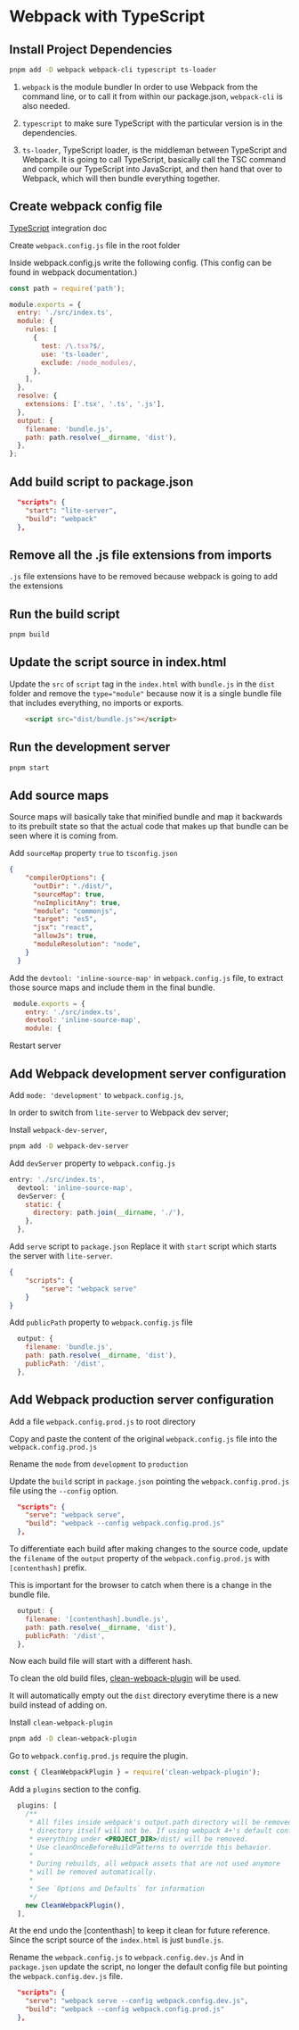 # Webpack with TypeScript

## Install Project Dependencies

```bash
pnpm add -D webpack webpack-cli typescript ts-loader
```

1. `webpack` is the module bundler
In order to use Webpack from the command line, or to call it from within our package.json, `webpack-cli` is also needed.

2. `typescript` to make sure TypeScript with the particular version is in the dependencies.

3. `ts-loader`, TypeScript loader, is the middleman between TypeScript and Webpack.
It is going to call TypeScript, basically call the TSC command and compile our TypeScript into JavaScript, and then hand that over to Webpack, which will then bundle everything together.

## Create webpack config file

[TypeScript](https://webpack.js.org/guides/typescript/) integration doc

Create `webpack.config.js` file in the root folder

Inside webpack.config.js write the following config. (This config can be found in webpack documentation.)

```javascript
const path = require('path');

module.exports = {
  entry: './src/index.ts',
  module: {
    rules: [
      {
        test: /\.tsx?$/,
        use: 'ts-loader',
        exclude: /node_modules/,
      },
    ],
  },
  resolve: {
    extensions: ['.tsx', '.ts', '.js'],
  },
  output: {
    filename: 'bundle.js',
    path: path.resolve(__dirname, 'dist'),
  },
};
```

## Add build script to package.json

```JSON
  "scripts": {
    "start": "lite-server",
    "build": "webpack"
  },
```

## Remove all the .js file extensions from imports

`.js` file extensions have to be removed because webpack is going to add the extensions

## Run the build script

```bash
pnpm build
```

## Update the script source in index.html

Update the `src` of `script` tag in the `index.html` with `bundle.js` in the `dist` folder and remove the `type="module"` because now it is a single bundle file that includes everything, no imports or exports.

```html
    <script src="dist/bundle.js"></script>
```

## Run the development server

```bash
pnpm start
```

## Add source maps

Source maps will basically take that minified bundle and map it backwards to its prebuilt state so that the actual code that makes up that bundle can be seen where it is coming from.

Add `sourceMap` property `true` to `tsconfig.json`

```JSON
{
    "compilerOptions": {
      "outDir": "./dist/",
      "sourceMap": true,
      "noImplicitAny": true,
      "module": "commonjs",
      "target": "es5",
      "jsx": "react",
      "allowJs": true,
      "moduleResolution": "node",
    }
  }
```

Add the `devtool: 'inline-source-map'` in `webpack.config.js` file, to extract those source maps and include them in the final bundle.

```javascript
 module.exports = {
    entry: './src/index.ts',
    devtool: 'inline-source-map',
    module: {
```

Restart server

## Add Webpack development server configuration

Add `mode: 'development'` to `webpack.config.js`,

In order to switch from `lite-server` to Webpack dev server;

Install `webpack-dev-server`,

```bash
pnpm add -D webpack-dev-server
```

Add `devServer` property to `webpack.config.js`

```javascript
entry: './src/index.ts',
  devtool: 'inline-source-map',
  devServer: {
    static: {
      directory: path.join(__dirname, './'),
    },
  },
```

Add `serve` script to `package.json`
Replace it with `start` script which starts the server with `lite-server`.

```JSON
{
    "scripts": {
        "serve": "webpack serve"
    }
}
```

Add `publicPath` property to `webpack.config.js` file

```javascript
  output: {
    filename: 'bundle.js',
    path: path.resolve(__dirname, 'dist'),
    publicPath: '/dist',
  },
```

## Add Webpack production server configuration

Add a file `webpack.config.prod.js` to root directory

Copy and paste the content of the original `webpack.config.js` file into the `webpack.config.prod.js`

Rename the `mode` from `development` to `production`

Update the `build` script in `package.json` pointing the `webpack.config.prod.js` file using the `--config` option.

```JSON
  "scripts": {
    "serve": "webpack serve",
    "build": "webpack --config webpack.config.prod.js"
  },
```

To differentiate each build after making changes to the source code, update the `filename` of the `output` property of the `webpack.config.prod.js` with `[contenthash]` prefix.

This is important for the browser to catch when there is a change in the bundle file.

```javascript
  output: {
    filename: '[contenthash].bundle.js',
    path: path.resolve(__dirname, 'dist'),
    publicPath: '/dist',
  },
```

Now each build file will start with a different hash.

To clean the old build files, [clean-webpack-plugin](https://www.npmjs.com/package/clean-webpack-plugin) will be used.

It will automatically empty out the `dist` directory everytime there is a new build instead of adding on.

Install `clean-webpack-plugin`

```bash
pnpm add -D clean-webpack-plugin
```

Go to `webpack.config.prod.js` require the plugin.

```javascript
const { CleanWebpackPlugin } = require('clean-webpack-plugin');
```

Add a `plugins` section to the config.

```javascript
  plugins: [
    /**
     * All files inside webpack's output.path directory will be removed once, but the
     * directory itself will not be. If using webpack 4+'s default configuration,
     * everything under <PROJECT_DIR>/dist/ will be removed.
     * Use cleanOnceBeforeBuildPatterns to override this behavior.
     *
     * During rebuilds, all webpack assets that are not used anymore
     * will be removed automatically.
     *
     * See `Options and Defaults` for information
     */
    new CleanWebpackPlugin(),
  ],
```

At the end undo the [contenthash] to keep it clean for future reference.
Since the script source of the `index.html` is just `bundle.js`.

Rename the `webpack.config.js` to `webpack.config.dev.js`
And in `package.json` update the script, no longer the default config file but pointing the `webpack.config.dev.js` file.

```JSON
  "scripts": {
    "serve": "webpack serve --config webpack.config.dev.js",
    "build": "webpack --config webpack.config.prod.js"
  },
```
